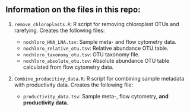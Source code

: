 ## Information on the files in this repo:

1. `remove_chloroplasts.R`:  R script for removing chloroplast OTUs and rarefying. Creates the following files: 
  
	- `nochloro_HNA_LNA.tsv`:  Sample meta- and flow cytometry data. 
	- `nochloro_relative_otu.tsv`: Relative abundance OTU table.    
	- `nochloro_taxonomy_otu.tsv`: OTU taxonomy file.  
	- `nochloro_absolute_otu.tsv`: Absolute abundance OTU table calculated from flow cytometry data. 

2. `Combine_producitivy_data.R`: R script for combining sample metadata with productivity data. Creates the following file:   
	- `productivity_data.tsv`: Sample meta-, flow cytometry, **and productivity data.**  


